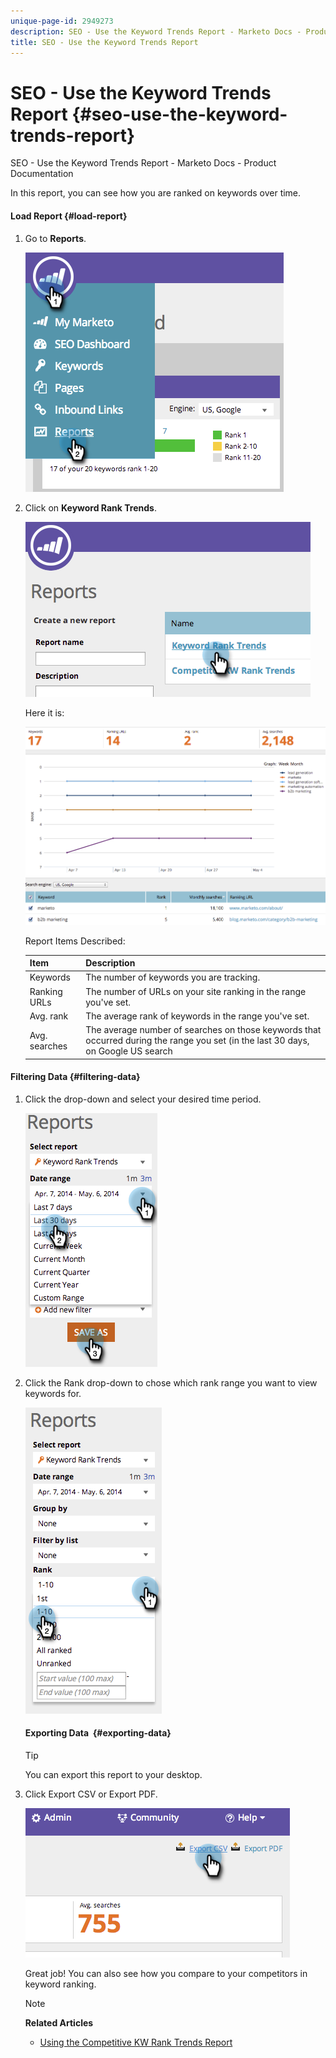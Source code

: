 ```yaml
---
unique-page-id: 2949273
description: SEO - Use the Keyword Trends Report - Marketo Docs - Product Documentation
title: SEO - Use the Keyword Trends Report
---
```


# SEO - Use the Keyword Trends Report {#seo-use-the-keyword-trends-report}

SEO - Use the Keyword Trends Report - Marketo Docs - Product Documentation

In this report, you can see how you are ranked on keywords over time.

#### Load Report {#load-report}

1. Go to **Reports**.

   ![](assets/image2014-9-18-14-3a12-3a18.png)

1. Click on **Keyword Rank Trends**.

   ![](assets/image2014-9-18-14-3a13-3a14.png)

   Here it is:

   ![](assets/image2014-9-18-14-3a13-3a22.png)

   Report Items Described:

   | Item |Description |
   |---|---|
   | Keywords  |The number of keywords you are tracking. |
   | Ranking URLs  |The number of URLs on your site ranking in the range you've set.  |
   | Avg. rank  |The average rank of keywords in the range you've set.  |
   | Avg. searches  |The average number of searches on those keywords that occurred during the range you set (in the last 30 days, on Google US search |

#### Filtering Data {#filtering-data}

1. Click the drop-down and select your desired time period.

   ![](assets/image2014-9-18-14-3a13-3a40.png)

1. Click the Rank drop-down to chose which rank range you want to view keywords for.

   ![](assets/image2014-9-18-14-3a13-3a57.png)

   #### Exporting Data&nbsp; {#exporting-data}

   >[!TIP]
   >
   >You can export this report to your desktop.

1. Click Export CSV or Export PDF.

   ![](assets/image2014-9-18-14-3a14-3a46.png)

   Great job! You can also see how you compare to your competitors in keyword ranking.

   >[!NOTE]
   >
   >**Related Articles**
   >
   >    
   >    
   >    * [Using the Competitive KW Rank Trends Report](seo-use-the-competitor-kw-trends-report.md)
   >    
   >

